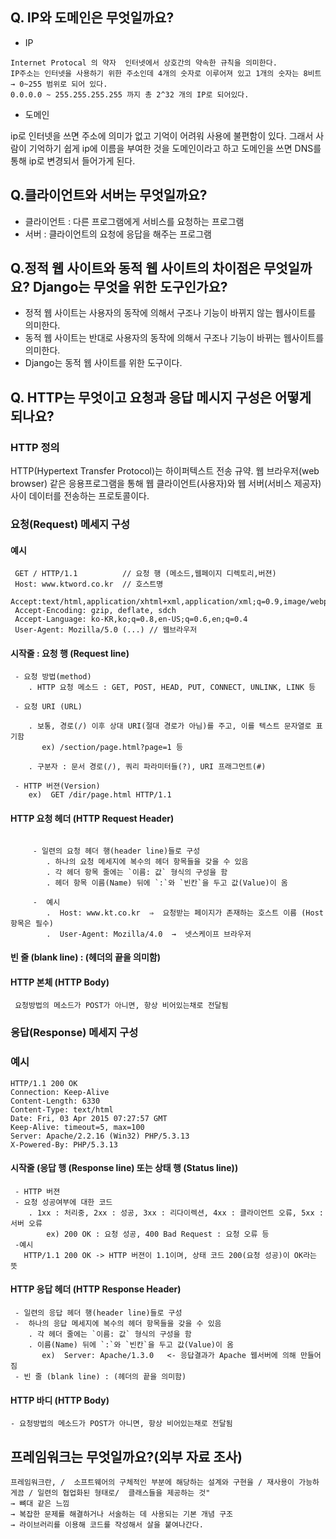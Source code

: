 ## Q. IP와 도메인은 무엇일까요?
- IP
```
Internet Protocal 의 약자  인터넷에서 상호간의 약속한 규칙을 의미한다. 
IP주소는 인터넷을 사용하기 위한 주소인데 4개의 숫자로 이루어져 있고 1개의 숫자는 8비트 → 0~255 범위로 되어 있다.
0.0.0.0 ~ 255.255.255.255 까지 총 2^32 개의 IP로 되어있다.
```

- 도메인

ip로 인터넷을 쓰면 주소에 의미가 없고 기억이 어려워 사용에 불편함이 있다.
그래서 사람이 기억하기 쉽게 ip에 이름을 부여한 것을 도메인이라고 하고
도메인을 쓰면 DNS를 통해 ip로 변경되서 들어가게 된다.


## Q.클라이언트와 서버는 무엇일까요?
- 클라이언트 : 다른 프로그램에게 서비스를 요청하는 프로그램
- 서버 : 클라이언트의 요청에 응답을 해주는 프로그램

## Q.정적 웹 사이트와 동적 웹 사이트의 차이점은 무엇일까요? Django는 무엇을 위한 도구인가요?
- 정적 웹 사이트는 사용자의 동작에 의해서 구조나 기능이 바뀌지 않는 웹사이트를 의미한다.
- 동적 웹 사이트는 반대로 사용자의 동작에 의해서 구조나 기능이 바뀌는 웹사이트를 의미한다.
- Django는 동적 웹 사이트를 위한 도구이다.

## Q. HTTP는 무엇이고 요청과 응답 메시지 구성은 어떻게 되나요?

 ### HTTP 정의
 HTTP(Hypertext Transfer Protocol)는 하이퍼텍스트 전송 규약. 웹 브라우저(web browser) 같은 응용프로그램을 통해 웹 클라이언트(사용자)와 웹 서버(서비스 제공자) 사이 데이터를 전송하는 프로토콜이다.

### 요청(Request) 메세지 구성

#### 예시

     GET / HTTP/1.1          // 요청 행 (메소드,웹페이지 디렉토리,버젼)
     Host: www.ktword.co.kr  // 호스트명
     Accept:text/html,application/xhtml+xml,application/xml;q=0.9,image/webp,*/*;q=0.8
     Accept-Encoding: gzip, deflate, sdch
     Accept-Language: ko-KR,ko;q=0.8,en-US;q=0.6,en;q=0.4
     User-Agent: Mozilla/5.0 (...) // 웹브라우저



 ####  시작줄 : 요청 행 (Request line) 
     
     - 요청 방법(method)
        . HTTP 요청 메소드 : GET, POST, HEAD, PUT, CONNECT, UNLINK, LINK 등                                

     - 요청 URI (URL) 
        
        . 보통, 경로(/) 이후 상대 URI(절대 경로가 아님)를 주고, 이를 텍스트 문자열로 표기함
           ex) /section/page.html?page=1 등
           
        . 구분자 : 문서 경로(/), 쿼리 파라미터들(?), URI 프래그먼트(#)

     - HTTP 버젼(Version)
        ex)  GET /dir/page.html HTTP/1.1

#### HTTP 요청 헤더 (HTTP Request Header)   
```

     - 일련의 요청 헤더 행(header line)들로 구성
        . 하나의 요청 메세지에 복수의 헤더 항목들을 갖을 수 있음
        . 각 헤더 항목 줄에는 `이름: 값` 형식의 구성을 함
        . 헤더 항목 이름(Name) 뒤에 `:`와 `빈칸`을 두고 값(Value)이 옴

     -  예시
        .  Host: www.kt.co.kr  ⇒  요청받는 페이지가 존재하는 호스트 이름 (Host 항목은 필수)
        .  User-Agent: Mozilla/4.0  →  넷스케이프 브라우저
```
 #### 빈 줄 (blank line)  : (헤더의 끝을 의미함)
     

 

  ####  HTTP 본체 (HTTP Body)
	 요청방법의 메소드가 POST가 아니면, 항상 비어있는채로 전달됨



### 응답(Response) 메세지 구성

### 예시

```
HTTP/1.1 200 OK  
Connection: Keep-Alive
Content-Length: 6330
Content-Type: text/html
Date: Fri, 03 Apr 2015 07:27:57 GMT
Keep-Alive: timeout=5, max=100
Server: Apache/2.2.16 (Win32) PHP/5.3.13
X-Powered-By: PHP/5.3.13
```


 #### 시작줄 (응답 행 (Response line) 또는 상태 행 (Status line))
    
     - HTTP 버젼
     - 요청 성공여부에 대한 코드 
        . 1xx : 처리중, 2xx : 성공, 3xx : 리다이렉션, 4xx : 클라이언트 오류, 5xx : 서버 오류
		    ex) 200 OK : 요청 성공, 400 Bad Request : 요청 오류 등
     -예시
       HTTP/1.1 200 OK -> HTTP 버젼이 1.1이며, 상태 코드 200(요청 성공)이 OK라는 뜻

#### HTTP 응답 헤더 (HTTP Response Header)    

     - 일련의 응답 헤더 행(header line)들로 구성
     -  하나의 응답 메세지에 복수의 헤더 항목들을 갖을 수 있음
        . 각 헤더 줄에는 `이름: 값` 형식의 구성을 함
        . 이름(Name) 뒤에 `:`와 `빈칸`을 두고 값(Value)이 옴
           ex)  Server: Apache/1.3.0   <- 응답결과가 Apache 웹서버에 의해 만들어짐
     - 빈 줄 (blank line) : (헤더의 끝을 의미함)

  #### HTTP 바디 (HTTP Body)
 ```
 - 요청방법의 메소드가 POST가 아니면, 항상 비어있는채로 전달됨
```



## 프레임워크는 무엇일까요?(외부 자료 조사)
```
프레임워크란, /  소프트웨어의 구체적인 부분에 해당하는 설계와 구현을 / 재사용이 가능하게끔 / 일련의 협업화된 형태로/  클래스들을 제공하는 것"
→ 뼈대 같은 느낌
→ 복잡한 문제를 해결하거나 서술하는 데 사용되는 기본 개념 구조
→ 라이브러리를 이용해 코드를 작성해서 살을 붙여나간다.
```